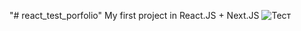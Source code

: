 "# react_test_porfolio" 
My first project in React.JS + Next.JS
![Тест](https://cdn.simplecast.com/images/bdb43d/bdb43d4d-bd1d-4fbc-bd60-40f1e3299aa3/77c127d6-0f06-4dfd-ba2a-856d014e2922/3000x3000/1540985507-artwork.jpg?aid=rss_feed "Орк")
